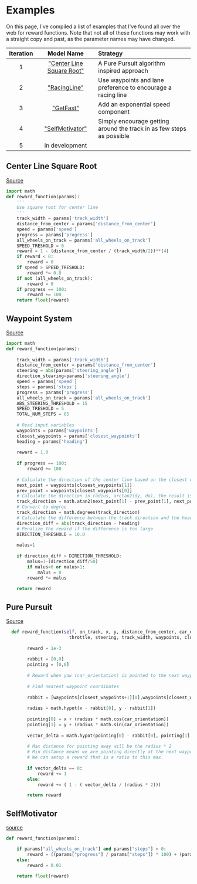 # Examples
On this page, I've compiled a list of examples that I've found all over the web for reward functions. Note that not all of these functions may work with a straight copy and past, as the parameter names may have changed. 


|Iteration|Model Name|Strategy| 
| :---: |:---:|:-----|
|1|["Center Line Square Root"](#center-line-square-root)|A Pure Pursuit algorithm inspired approach|
|2|["RacingLine"](./iterations/v2-RacingLine.md)|Use waypoints and lane preference to encourage a racing line|
|3|["GetFast"](./iterations/v3-GetFast.md)|Add an exponential speed component|
|4|["SelfMotivator"](./iterations/v4-SelfMotivator.md)|Simply encourage getting around the track in as few steps as possible|
|5|in development||

## Center Line Square Root
[Source](https://medium.com/proud2becloud/deepracer-our-journey-to-the-top-ten-257ff69922e)

```python
import math
def reward_function(params):
    '''
    Use square root for center line
    '''
    track_width = params['track_width']
    distance_from_center = params['distance_from_center']
    speed = params['speed']
    progress = params['progress']
    all_wheels_on_track = params['all_wheels_on_track']
    SPEED_TRESHOLD = 6
    reward = 1 - (distance_from_center / (track_width/2))**(4)
    if reward < 0:
        reward = 0
    if speed > SPEED_TRESHOLD:
        reward *= 0.8
    if not (all_wheels_on_track):
        reward = 0
    if progress == 100:    
        reward += 100
    return float(reward)
```

## Waypoint System
[Source](https://medium.com/proud2becloud/deepracer-our-journey-to-the-top-ten-257ff69922e)

```python
import math
def reward_function(params):
    
    track_width = params['track_width']
    distance_from_center = params['distance_from_center']
    steering = abs(params['steering_angle'])
    direction_stearing=params['steering_angle']
    speed = params['speed']
    steps = params['steps']
    progress = params['progress']
    all_wheels_on_track = params['all_wheels_on_track']
    ABS_STEERING_THRESHOLD = 15
    SPEED_TRESHOLD = 5
    TOTAL_NUM_STEPS = 85
    
    # Read input variables
    waypoints = params['waypoints']
    closest_waypoints = params['closest_waypoints']
    heading = params['heading']
    
    reward = 1.0
        
    if progress == 100:
        reward += 100
    
    # Calculate the direction of the center line based on the closest waypoints
    next_point = waypoints[closest_waypoints[1]]
    prev_point = waypoints[closest_waypoints[0]]
    # Calculate the direction in radius, arctan2(dy, dx), the result is (-pi, pi) in radians
    track_direction = math.atan2(next_point[1] - prev_point[1], next_point[0] - prev_point[0]) 
    # Convert to degree
    track_direction = math.degrees(track_direction)
    # Calculate the difference between the track direction and the heading direction of the car
    direction_diff = abs(track_direction - heading)
    # Penalize the reward if the difference is too large
    DIRECTION_THRESHOLD = 10.0
    
    malus=1
    
    if direction_diff > DIRECTION_THRESHOLD:
        malus=1-(direction_diff/50)
        if malus<0 or malus>1:
            malus = 0
        reward *= malus
    
    return reward
```

## Pure Pursuit

[Source](https://github.com/scottpletcher/deepracer/blob/master/iterations/v1-PurePursuit.md)

```python
  def reward_function(self, on_track, x, y, distance_from_center, car_orientation, progress, steps,
                        throttle, steering, track_width, waypoints, closest_waypoints):
        
        reward = 1e-3
        
        rabbit = [0,0]
        pointing = [0,0]
            
        # Reward when yaw (car_orientation) is pointed to the next waypoint IN FRONT.
        
        # Find nearest waypoint coordinates
        
        rabbit = [waypoints[closest_waypoints+1][0],waypoints[closest_waypoints+1][1]]
        
        radius = math.hypot(x - rabbit[0], y - rabbit[1])
        
        pointing[0] = x + (radius * math.cos(car_orientation))
        pointing[1] = y + (radius * math.sin(car_orientation))
        
        vector_delta = math.hypot(pointing[0] - rabbit[0], pointing[1] - rabbit[1])
        
        # Max distance for pointing away will be the radius * 2
        # Min distance means we are pointing directly at the next waypoint
        # We can setup a reward that is a ratio to this max.
        
        if vector_delta == 0:
            reward += 1
        else:
            reward += ( 1 - ( vector_delta / (radius * 2)))

        return reward
```

## SelfMotivator
[source](https://github.com/scottpletcher/deepracer/blob/master/iterations/v4-SelfMotivator.md)
```python
def reward_function(params):

    if params["all_wheels_on_track"] and params["steps"] > 0:
        reward = ((params["progress"] / params["steps"]) * 100) + (params["speed"]**2)
    else:
        reward = 0.01
        
    return float(reward)
```
